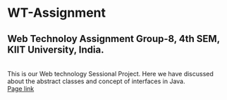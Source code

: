 # WT-Assignment
## Web Technoloy Assignment Group-8, 4th SEM, KIIT University, India.
<br>
This is our Web technology Sessional Project. Here we have discussed about the abstract classes and concept of interfaces in Java.
<br>
<a href="https://sayan3990.github.io/WT-Assignment"/>Page link</a>
